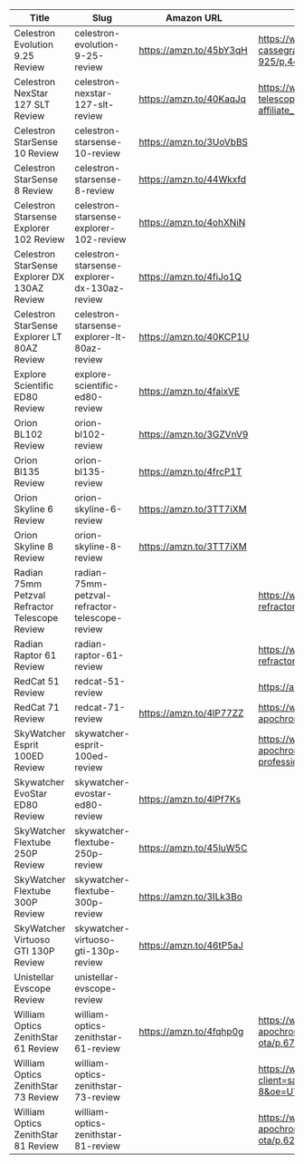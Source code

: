 | Title | Slug | Amazon URL | Astroshop URL | HighpointScientific URL |
|-------|------|------------|---------------|--------------------------|
| Celestron Evolution 9.25 Review | celestron-evolution-9-25-review | https://amzn.to/45bY3qH | https://www.astroshop.eu/telescopes/celestron-schmidt-cassegrain-telescope-sc-235-2350-nexstar-evolution-925/p,44974?affiliate_id=TelescopesToBuy | https://www.highpointscientific.com/celestron-nexstar-evolution-9-25-12092?rfsn=7304485.fd6b10 |
| Celestron NexStar 127 SLT Review | celestron-nexstar-127-slt-review | https://amzn.to/40KaqJq | https://www.astroshop.eu/telescopes/celestron-maksutov-telescope-mc-127-1500-nexstar-127-slt-goto/p,20041?affiliate_id=TelescopesToBuy | https://www.highpointscientific.com/celestron-nexstar-127-slt-computerized-telescope-22097?rfsn=7304485.fd6b10 |
| Celestron StarSense 10 Review | celestron-starsense-10-review | https://amzn.to/3UoVbBS |  |  |
| Celestron StarSense 8 Review | celestron-starsense-8-review | https://amzn.to/44Wkxfd |  |  |
| Celestron Starsense Explorer 102 Review | celestron-starsense-explorer-102-review | https://amzn.to/4ohXNiN |  |  |
| Celestron StarSense Explorer DX 130AZ Review | celestron-starsense-explorer-dx-130az-review | https://amzn.to/4fiJo1Q |  |  |
| Celestron StarSense Explorer LT 80AZ Review | celestron-starsense-explorer-lt-80az-review | https://amzn.to/40KCP1U |  |  |
| Explore Scientific ED80 Review | explore-scientific-ed80-review | https://amzn.to/4faixVE |  |  |
| Orion BL102 Review | orion-bl102-review | https://amzn.to/3GZVnV9 |  |  |
| Orion Bl135 Review | orion-bl135-review | https://amzn.to/4frcP1T |  |  |
| Orion Skyline 6 Review | orion-skyline-6-review | https://amzn.to/3TT7iXM |  |  |
| Orion Skyline 8 Review | orion-skyline-8-review | https://amzn.to/3TT7iXM |  |  |
| Radian 75mm Petzval Refractor Telescope Review | radian-75mm-petzval-refractor-telescope-review |  | https://www.astroshop.eu/telescopes/opt-apochromatic-refractor-radian-ap-75-405-petzval-ota/p,77131 |  |
| Radian Raptor 61 Review | radian-raptor-61-review |  | https://www.astroshop.eu/telescopes/opt-apochromatic-refractor-radian-ap-61-275-raptor-ota/p,68993 |  |
| RedCat 51 Review | redcat-51-review |  | https://astroshop.com.tr/Urun/redcat-51-ii-apo-250mm-f49 |  |
| RedCat 71 Review | redcat-71-review | https://amzn.to/4lP77ZZ | https://www.astroshop.eu/telescopes/william-optics-apochromatic-refractor-ap-71-350-redcat-71-ota/p,73030 |  |
| SkyWatcher Esprit 100ED Review | skywatcher-esprit-100ed-review |  | https://www.astroshop.eu/telescopes/skywatcher-apochromatic-refractor-ap-100-550-esprit-100ed-professional-ota/p,43573 |  |
| Skywatcher EvoStar ED80 Review | skywatcher-evostar-ed80-review | https://amzn.to/4lPf7Ks |  |  |
| SkyWatcher Flextube 250P Review | skywatcher-flextube-250p-review | https://amzn.to/45luW5C |  |  |
| SkyWatcher Flextube 300P Review | skywatcher-flextube-300p-review | https://amzn.to/3ILk3Bo |  |  |
| SkyWatcher Virtuoso GTI 130P Review | skywatcher-virtuoso-gti-130p-review | https://amzn.to/46tP5aJ |  |  |
| Unistellar Evscope Review | unistellar-evscope-review |  |  |  |
| William Optics ZenithStar 61 Review | william-optics-zenithstar-61-review | https://amzn.to/4fqhp0g | https://www.astroshop.eu/telescopes/william-optics-apochromatic-refractor-ap-61-360-zenithstar-zs61-ii-ota/p,67481 | https://bit.ly/478dBym |
| William Optics ZenithStar 73 Review | william-optics-zenithstar-73-review |  | https://www.google.com/search?client=safari&rls=en&q=William+Optics+ZenithStar+73&ie=UTF-8&oe=UTF-8 |  |
| William Optics ZenithStar 81 Review | william-optics-zenithstar-81-review |  | https://www.astroshop.eu/telescopes/william-optics-apochromatic-refractor-ap-81-559-zenithstar-81-red-ota/p,62022 | https://bit.ly/4lYuVKZ |